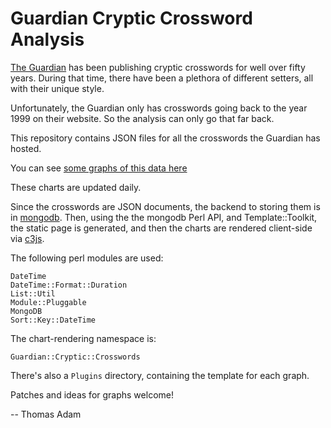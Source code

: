 Guardian Cryptic Crossword Analysis
===================================

[The Guardian](https://www.theguardian.com) has been publishing cryptic
crosswords for well over fifty years.  During that time, there have been a
plethora of different setters, all with their unique style.

Unfortunately, the Guardian only has crosswords going back to the year 1999 on
their website.  So the analysis can only go that far back.

This repository contains JSON files for all the crosswords the Guardian has
hosted.

You can see [some graphs of this data here](https://xteddy.org/gcc-analysis.html)

These charts are updated daily.

Since the crosswords are JSON documents, the backend to storing them is in
[mongodb](https://www.mongodb.com/).  Then, using the the mongodb Perl API,
and Template::Toolkit, the static page is generated, and then the charts are
rendered client-side via [c3js](https://c3js.org).

The following perl modules are used:

```
DateTime
DateTime::Format::Duration
List::Util
Module::Pluggable
MongoDB
Sort::Key::DateTime
```

The chart-rendering namespace is:

```
Guardian::Cryptic::Crosswords
```

There's also a `Plugins` directory, containing the template for each graph.

Patches and ideas for graphs welcome!

-- Thomas Adam
